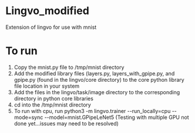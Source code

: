 # Lingvo_modified
Extension of lingvo for use with mnist

# To run
1. Copy the mnist.py file to /tmp/mnist directory
2. Add the modified library files (layers.py, layers_with_gpipe.py, and gpipe.py (found in the lingvo/core directory) to the core python library file location in your system
3. Add the files in the lingvo/task/image directory to the corresponding directory in python core libraries
4. cd into the /tmp/mnist directory
5. To run with cpu, run python3 -m lingvo.trainer --run_locally=cpu --mode=sync --model=mnist.GPipeLeNet5 (Testing with multiple GPU not done yet...issues may need to be resolved)
